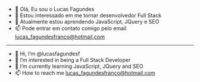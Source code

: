 - 👋 Olá, Eu sou o Lucas Fagundes
- 👀 Estou interessado em me tornar desenvolvedor Full Stack
- 🌱 Atualmente estou aprendendo JavaScript, JQuery e SEO
- 📫 Pode entrar em contato comigo pelo email lucas_fagundesfranco@hotmail.com
--------------------------------------------------------------------------------
- 👋 Hi, I’m @lucasfagundesf
- 👀 I’m interested in being a Full Stack Developer
- 🌱 I’m currently learning JavaScript, JQuery and SEO
- 📫 How to reach me lucas_fagundesfranco@hotmail.com

<!---
lucasfagundesf/lucasfagundesf is a ✨ special ✨ repository because its `README.md` (this file) appears on your GitHub profile.
You can click the Preview link to take a look at your changes.
--->
